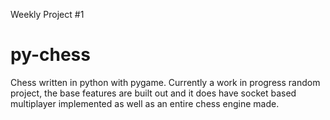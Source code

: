 Weekly Project #1
# py-chess
Chess written in python with pygame. 
Currently a work in progress random project, the base features are built out and it does have socket based multiplayer implemented as well as an entire chess engine made.
